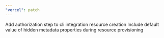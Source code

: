 ```yaml
---
"vercel": patch
---
```


Add authorization step to cli integration resource creation
Include default value of hidden metadata properties during resource provisioning
